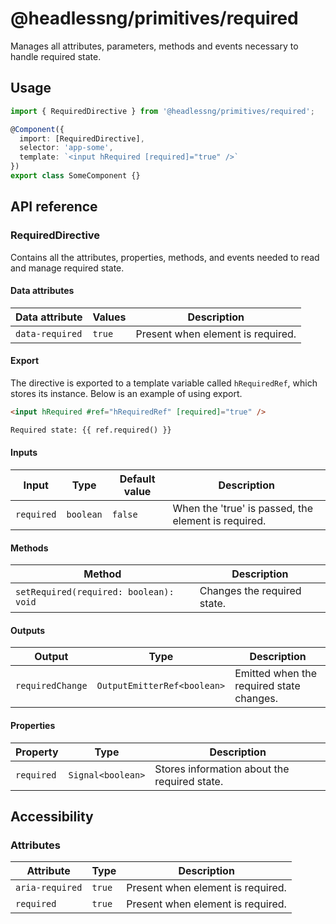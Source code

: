# @headlessng/primitives/required

Manages all attributes, parameters, methods and events necessary to handle required state.

## Usage

```typescript
import { RequiredDirective } from '@headlessng/primitives/required';

@Component({
  import: [RequiredDirective],
  selector: 'app-some',
  template: `<input hRequired [required]="true" />`
})
export class SomeComponent {}
```

## API reference

### RequiredDirective

Contains all the attributes, properties, methods, and events needed to read and manage required state.

#### Data attributes

| Data attribute  | Values | Description                       |
| --------------- | ------ | --------------------------------- |
| `data-required` | `true` | Present when element is required. |

#### Export

The directive is exported to a template variable called `hRequiredRef`, which stores its instance. Below is an example of using export.

```html
<input hRequired #ref="hRequiredRef" [required]="true" />

Required state: {{ ref.required() }}
```

#### Inputs

| Input      | Type      | Default value | Description                                         |
| ---------- | --------- | ------------- | --------------------------------------------------- |
| `required` | `boolean` | `false`       | When the 'true' is passed, the element is required. |

#### Methods

| Method                                 | Description                 |
| -------------------------------------- | --------------------------- |
| `setRequired(required: boolean): void` | Changes the required state. |

#### Outputs

| Output           | Type                        | Description                              |
| ---------------- | --------------------------- | ---------------------------------------- |
| `requiredChange` | `OutputEmitterRef<boolean>` | Emitted when the required state changes. |

#### Properties

| Property   | Type              | Description                                  |
| ---------- | ----------------- | -------------------------------------------- |
| `required` | `Signal<boolean>` | Stores information about the required state. |

## Accessibility

### Attributes

| Attribute       | Type   | Description                       |
| --------------- | ------ | --------------------------------- |
| `aria-required` | `true` | Present when element is required. |
| `required`      | `true` | Present when element is required. |
